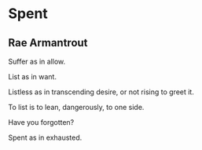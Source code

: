 # Spent
## Rae Armantrout
Suffer as in allow.

List as in want.

Listless as in transcending
desire, or not rising
to greet it.

To list
is to lean,
dangerously,
to one side.

Have you forgotten?

Spent
as in exhausted.